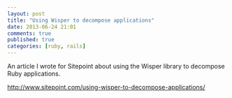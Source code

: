 ```yaml
---
layout: post
title: "Using Wisper to decompose applications"
date: 2013-06-24 21:01
comments: true
published: true
categories: [ruby, rails]
---
```


An article I wrote for Sitepoint about using the Wisper library to decompose
Ruby applications.

http://www.sitepoint.com/using-wisper-to-decompose-applications/
